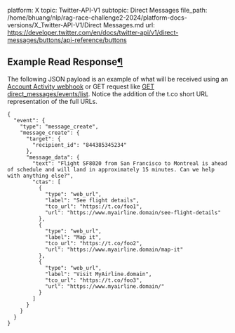 platform: X
topic: Twitter-API-V1
subtopic: Direct Messages
file_path: /home/bhuang/nlp/rag-race-challenge2-2024/platform-docs-versions/X_Twitter-API-V1/Direct Messages.md
url: https://developer.twitter.com/en/docs/twitter-api/v1/direct-messages/buttons/api-reference/buttons


## Example Read Response[¶](#example-read-response "Permalink to this headline")

The following JSON payload is an example of what will be received using an [Account Activity webhook](https://developer.twitter.com/en/docs/accounts-and-users/subscribe-account-activity/overview.html) or GET request like [GET direct\_messages/events/list](https://developer.twitter.com/en/docs/direct-messages/sending-and-receiving/api-reference/list-events). Notice the addition of the t.co short URL representation of the full URLs.

    {
      "event": {
        "type": "message_create",
        "message_create": {
          "target": {
            "recipient_id": "844385345234"
          },
          "message_data": {
            "text": "Flight SF8020 from San Francisco to Montreal is ahead of schedule and will land in approximately 15 minutes. Can we help with anything else?",
            "ctas": [
              {
                "type": "web_url",
                "label": "See flight details",
                "tco_url": "https://t.co/foo1",
                "url": "https://www.myairline.domain/see-flight-details"
              },
              {
                "type": "web_url",
                "label": "Map it",
                "tco_url": "https://t.co/foo2",
                "url": "https://www.myairline.domain/map-it"
              },
              {
                "type": "web_url",
                "label": "Visit MyAirline.domain",
                "tco_url": "https://t.co/foo3",
                "url": "https://www.myairline.domain/"
              }
            ]
          }
        }
      }
    }